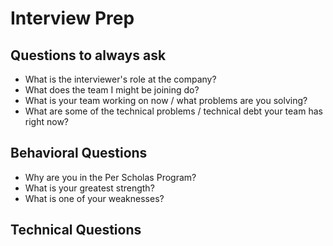# Interview Prep

## Questions to always ask
- What is the interviewer's role at the company?
- What does the team I might be joining do?
- What is your team working on now / what problems are you solving?
- What are some of the technical problems / technical debt your team has right now?

## Behavioral Questions
- Why are you in the Per Scholas Program?
- What is your greatest strength?
- What is one of your weaknesses?

## Technical Questions
